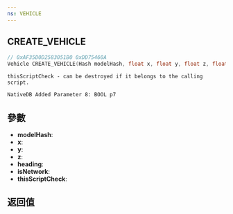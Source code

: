```yaml
---
ns: VEHICLE
---
```

## CREATE_VEHICLE

```c
// 0xAF35D0D2583051B0 0xDD75460A
Vehicle CREATE_VEHICLE(Hash modelHash, float x, float y, float z, float heading, BOOL isNetwork, BOOL thisScriptCheck);
```

```
thisScriptCheck - can be destroyed if it belongs to the calling script.  
```

```
NativeDB Added Parameter 8: BOOL p7
```

## 參數
* **modelHash**: 
* **x**: 
* **y**: 
* **z**: 
* **heading**: 
* **isNetwork**: 
* **thisScriptCheck**: 

## 返回值
